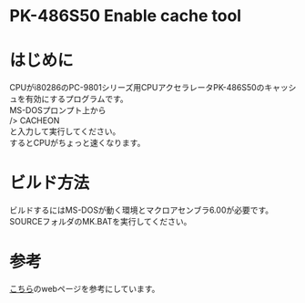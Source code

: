 # PK-486S50 Enable cache tool

# はじめに
CPUがi80286のPC-9801シリーズ用CPUアクセラレータPK-486S50のキャッシュを有効にするプログラムです。  
MS-DOSプロンプト上から  
/> CACHEON  
と入力して実行してください。  
するとCPUがちょっと速くなります。  

# ビルド方法
ビルドするにはMS-DOSが動く環境とマクロアセンブラ6.00が必要です。  
SOURCEフォルダのMK.BATを実行してください。  

# 参考
[こちら](https://hp.vector.co.jp/authors/VA000363/tech/ibm486.txt)のwebページを参考にしています。 
